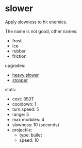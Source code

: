 # slower

Apply slowness to hit enemies.

The name is not good, other names:
- frost
- ice
- rubber
- friction

upgrades:
- [heavy slower](heavy%20slower.md)
- [stopper](stopper.md)

stats:
- cost: 350T
- cooldown: 1
- turn speed: 5
- range: 5
- max modules: 4
- slowness: 10 (seconds)
- projectile:
	- type: bullet
	- speed: 10
